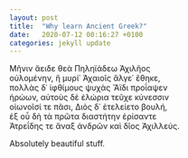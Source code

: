 ```yaml
---
layout: post
title:  "Why learn Ancient Greek?"
date:   2020-07-12 00:16:27 +0100
categories: jekyll update
---
```


Μῆνιν ἄειδε θεὰ Πηληϊάδεω Ἀχιλῆος  
οὐλομένην, ἣ μυρί᾽ Ἀχαιοῖς ἄλγε᾽ ἔθηκε,  
πολλὰς δ᾽ ἰφθίμους ψυχὰς Ἄϊδι προΐαψεν  
ἡρώων, αὐτοὺς δὲ ἑλώρια τεῦχε κύνεσσιν  
οἰωνοῖσί τε πᾶσι, Διὸς δ᾽ ἐτελείετο βουλή,  
ἐξ οὗ δὴ τὰ πρῶτα διαστήτην ἐρίσαντε  
Ἀτρεΐδης τε ἄναξ ἀνδρῶν καὶ δῖος Ἀχιλλεύς.  

Absolutely beautiful stuff.